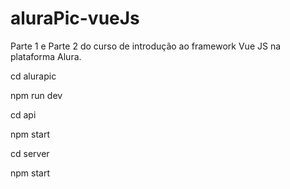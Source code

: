 # aluraPic-vueJs
Parte 1 e Parte 2 do curso de introdução ao framework Vue JS na plataforma Alura.


cd alurapic

npm run dev

cd api

npm start

cd server

npm start
